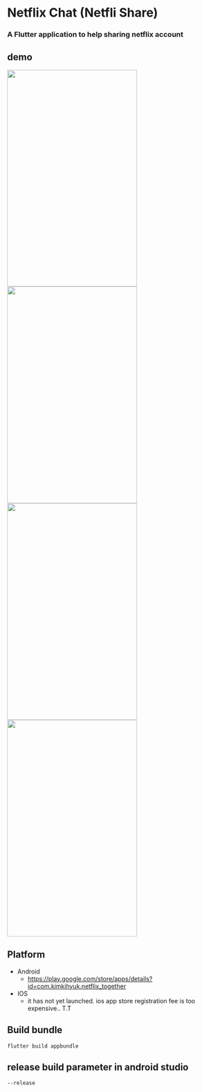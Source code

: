 # Netflix Chat (Netfli Share)
### A Flutter application to help sharing netflix account

## demo
<img src="https://lh3.googleusercontent.com/ZMaIbh9Pv97-B42luiuUrwHww0Rmz5ANZc3ep8owbik2q2IrRSBefpi23cCMAqDmF4Y=w1920-h979-rw" width="300" height="500"> <img src="https://lh3.googleusercontent.com/i7f6dDGgZKsNHuYIgE89GuAzFfWdFP-HvrJxyipRh58NaYW8x-4eB407d2_HHSXbpCk=w720-h310-rw" width="300" height="500"> <img src="https://lh3.googleusercontent.com/xbtmk0wCWdMXqiWYPcF5lxCDt8XIMFo9tthkVbUpYZ3r0kulDGmPdVTKd7dKjRJDFX8=w720-h310-rw" width="300" height="500">
<img src="https://lh3.googleusercontent.com/qXnTivNd8xQIirpzARDeTKdhwVFpdYWTPOJG_Kyl_FYr9WFXCxYwGVoco4ia7BUlJ9UT=w720-h310-rw" width="300" height="500">

## Platform
* Android
  * https://play.google.com/store/apps/details?id=com.kimkihyuk.netflix_together
* IOS
  * it has not yet launched. ios app store registration fee is too expensive.. T.T
 


## Build bundle
~~~
flutter build appbundle
~~~

## release build parameter in android studio
~~~
--release
~~~
